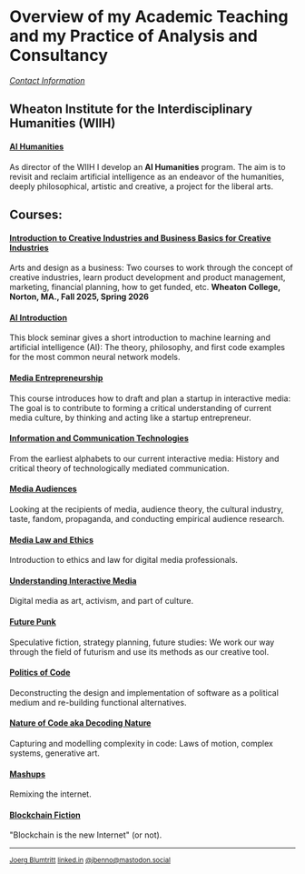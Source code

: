 # Overview of my Academic Teaching and my Practice of Analysis and Consultancy
[*Contact Information*](/contact.md)  

## Wheaton Institute for the Interdisciplinary Humanities (WIIH)

#### [AI Humanities](https://github.com/jbenno/AI-Humanities)
  
  As director of the WIIH I develop an **AI Humanities** program. The aim is to revisit and reclaim artificial intelligence as an endeavor of the humanities, deeply philosophical, artistic and creative, a project for the liberal arts. 

## Courses:

#### [Introduction to Creative Industries and Business Basics for Creative Industries](https://github.com/jbenno/course_creative_industries)
  Arts and design as a business: Two courses to work through the concept of creative industries, learn product development and product management, marketing, financial planning, how to get funded, etc.
  **Wheaton College, Norton, MA., Fall 2025, Spring 2026** 

#### [AI Introduction](https://github.com/jbenno/course_AI)
  This block seminar gives a short introduction to machine learning and artificial intelligence (AI): The theory, philosophy, and first code examples for the most common neural network models.

#### [Media Entrepreneurship](https://github.com/jbenno/course_entrepreneurship/)
  This course introduces how to draft and plan a startup in interactive media: The goal is to contribute to forming a critical understanding of current media culture, by thinking and acting like a startup entrepreneur.
  
#### [Information and Communication Technologies](https://github.com/jbenno/course_comm_tech)
  From the earliest alphabets to our current interactive media: History and critical theory of technologically mediated  communication.    

#### [Media Audiences](https://github.com/jbenno/course_media_audiences)
  Looking at the recipients of media, audience theory, the cultural industry, taste, fandom, propaganda, and conducting empirical audience research.  

#### [Media Law and Ethics](https://github.com/jbenno/course_media_ethics)
 Introduction to ethics and law for digital media professionals.  

#### [Understanding Interactive Media](https://github.com/jbenno/course_understanding_IM)
  Digital media as art, activism, and part of culture.  

#### [Future Punk](https://github.com/jbenno/nyuad_future_punk)
  Speculative fiction, strategy planning, future studies: We work our way through the field of futurism and use its methods as our creative tool.  
  
#### [Politics of Code](https://github.com/jbenno/course_politics_of_code)
  Deconstructing the design and implementation of software as a political medium and re-building functional alternatives.  

#### [Nature of Code aka Decoding Nature](https://github.com/jbenno/nyuad_decoding_nature/wiki)
  Capturing and modelling complexity in code: Laws of motion, complex systems, generative art.  
   
#### [Mashups](https://github.com/jbenno/nyuad_mashups/blob/master/README.md)
  Remixing the internet.  
   
#### [Blockchain Fiction](https://github.com/jbenno/nyu_blockchain_fiction/blob/master/README.md)
  "Blockchain is the new Internet" (or not).  

***

<sub>[Joerg Blumtritt](https://jbenno.net) [linked.in](https://www.linkedin.com/in/joergblumtritt/) [@jbenno@mastodon.social](https://mastodon.social/@jbenno)</sub>
